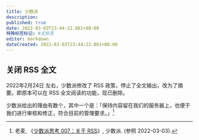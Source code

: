 ```yaml
---
title: 少数派
description:
published: true
date: 2022-03-03T23:44:22.861+08:00
特殊标签标记: #无标签
editor: markdown
dateCreated: 2022-03-03T23:44:22.861+08:00
---
```


## 关闭 RSS 全文

2022年2月24日 左右，少数派修改了 RSS 政策，停止了全文输出，改为了摘要。即原本可以在 RSS 全文阅读的功能，现已删除。

少数派给出的理由有数个，其中一个是：「保持内容留在我们的服务器上，也便于我们进行审核和修正，符合目前的管理要求。」[^7163]

[^7163]: 老麦, 《[少数派思考 007：关于 RSS](https://sspai.com/post/71637)》, 少数派. (参照 2022-03-03).
